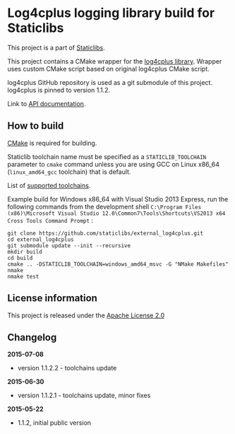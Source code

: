 Log4cplus logging library build for Staticlibs
==============================================

This project is a part of [Staticlibs](http://staticlibs.net/).

This project contains a CMake wrapper for the [log4cplus library](https://github.com/log4cplus/log4cplus). 
Wrapper uses custom CMake script based on original log4cplus CMake script.

log4cplus GitHub repository is used as a git submodule of this project. log4cplus is pinned to version 1.1.2.

Link to [API documentation](http://log4cplus.sourceforge.net/docs/html/).

How to build
------------

[CMake](http://cmake.org/) is required for building.

Staticlib toolchain name must be specified as a `STATICLIB_TOOLCHAIN` parameter to `cmake` command
unless you are using GCC on Linux x86_64 (`linux_amd64_gcc` toolchain) that is default.

List of [supported toolchains](https://github.com/staticlibs/cmake/tree/master/toolchains).

Example build for Windows x86_64 with Visual Studio 2013 Express, run the following commands 
from the development shell `C:\Program Files (x86)\Microsoft Visual Studio 12.0\Common7\Tools\Shortcuts\VS2013 x64 Cross Tools Command Prompt` :

    git clone https://github.com/staticlibs/external_log4cplus.git
    cd external_log4cplus
    git submodule update --init --recursive
    mkdir build
    cd build
    cmake .. -DSTATICLIB_TOOLCHAIN=windows_amd64_msvc -G "NMake Makefiles"
    nmake
    nmake test

License information
-------------------

This project is released under the [Apache License 2.0](http://www.apache.org/licenses/LICENSE-2.0)

Changelog
---------

**2015-07-08**

 * version 1.1.2.2 - toolchains update

**2015-06-30**

 * version 1.1.2.1 - toolchains update, minor fixes

**2015-05-22**

 * 1.1.2, initial public version
